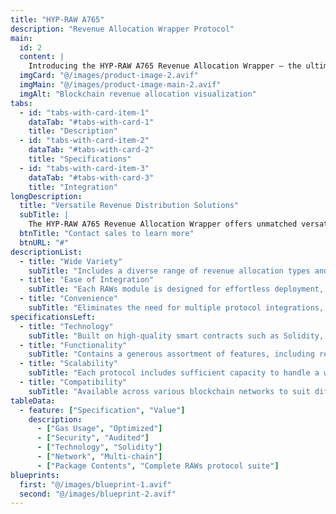 ```yaml
---
title: "HYP-RAW A765"
description: "Revenue Allocation Wrapper Protocol" 
main:
  id: 2
  content: |
    Introducing the HYP-RAW A765 Revenue Allocation Wrapper – the ultimate solution for your blockchain monetization needs. This comprehensive protocol includes a wide variety of revenue distribution mechanisms meticulously curated to tackle various earning strategies with ease and precision.
  imgCard: "@/images/product-image-2.avif"
  imgMain: "@/images/product-image-main-2.avif"
  imgAlt: "Blockchain revenue allocation visualization"
tabs:
  - id: "tabs-with-card-item-1"
    dataTab: "#tabs-with-card-1"
    title: "Description"
  - id: "tabs-with-card-item-2"
    dataTab: "#tabs-with-card-2"
    title: "Specifications"
  - id: "tabs-with-card-item-3"
    dataTab: "#tabs-with-card-3"
    title: "Integration"
longDescription:
  title: "Versatile Revenue Distribution Solutions"
  subTitle: |
    The HYP-RAW A765 Revenue Allocation Wrapper offers unmatched versatility and convenience, making it the perfect choice for DeFi enthusiasts and blockchain professionals alike. With a comprehensive selection of distribution mechanisms, you'll always have the right protocol for the job.
  btnTitle: "Contact sales to learn more"
  btnURL: "#"
descriptionList:
  - title: "Wide Variety"
    subTitle: "Includes a diverse range of revenue allocation types and mechanisms to accommodate various applications and tokenomics."
  - title: "Ease of Integration"
    subTitle: "Each RAWs module is designed for effortless deployment, ensuring hassle-free monetization every time."
  - title: "Convenience"
    subTitle: "Eliminates the need for multiple protocol integrations, saving time and effort on your blockchain projects."
specificationsLeft:
  - title: "Technology"
    subTitle: "Built on high-quality smart contracts such as Solidity, ensuring security and gas efficiency."
  - title: "Functionality"
    subTitle: "Contains a generous assortment of features, including revenue splitting, staking rewards, and liquidity incentives."
  - title: "Scalability"
    subTitle: "Each protocol includes sufficient capacity to handle a wide range of transaction volumes and user bases."
  - title: "Compatibility"
    subTitle: "Available across various blockchain networks to suit different project requirements, ensuring interoperability and versatility."
tableData:
  - feature: ["Specification", "Value"]
    description:
      - ["Gas Usage", "Optimized"]
      - ["Security", "Audited"]
      - ["Technology", "Solidity"]
      - ["Network", "Multi-chain"]
      - ["Package Contents", "Complete RAWs protocol suite"]
blueprints:
  first: "@/images/blueprint-1.avif"
  second: "@/images/blueprint-2.avif"
---
```


